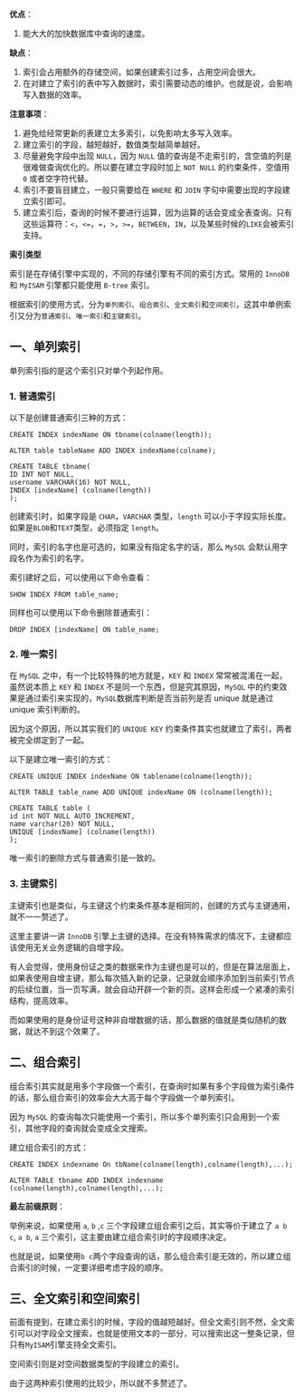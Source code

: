 **优点**：

1. 能大大的加快数据库中查询的速度。

**缺点**：

1. 索引会占用额外的存储空间，如果创建索引过多，占用空间会很大。
2. 在对建立了索引的表中写入数据时，索引需要动态的维护。也就是说，会影响写入数据的效率。

**注意事项**：

1. 避免给经常更新的表建立太多索引，以免影响太多写入效率。
2. 建立索引的字段，越短越好，数值类型越简单越好。
3. 尽量避免字段中出现 `NULL`，因为 `NULL` 值的查询是不走索引的，含空值的列是很难做查询优化的。所以要在建立字段时加上 `NOT NULL` 的约束条件，空值用 `0` 或者空字符代替。
4. 索引不要盲目建立，一般只需要给在 `WHERE` 和 `JOIN` 字句中需要出现的字段建立索引即可。
5. 建立索引后，查询的时候不要进行运算，因为运算的话会变成全表查询。只有这些运算符：`<`，`<=`，`=`，`>`，`>=`，`BETWEEN`，`IN`，以及某些时候的`LIKE`会被索引支持。

**索引类型**

索引是在存储引擎中实现的，不同的存储引擎有不同的索引方式。常用的 `InnoDB` 和 `MyISAM` 引擎都只能使用 `B-tree` 索引。

根据索引的使用方式，分为`单列索引`、`组合索引`、`全文索引`和`空间索引`，这其中单例索引又分为`普通索引`、`唯一索引`和`主键索引`。

## 一、单列索引

单列索引指的是这个索引只对单个列起作用。

### 1. 普通索引

以下是创建普通索引三种的方式：

```mysql
CREATE INDEX indexName ON tbname(colname(length));
```

```mysql
ALTER table tableName ADD INDEX indexName(colname);
```

```mysql
CREATE TABLE tbname(
ID INT NOT NULL,
username VARCHAR(16) NOT NULL,
INDEX [indexName] (colname(length))
);  
```

创建索引时，如果字段是 `CHAR`，`VARCHAR` 类型，`length` 可以小于字段实际长度。如果是`BLOB`和`TEXT`类型，必须指定 `length`。

同时，索引的名字也是可选的，如果没有指定名字的话，那么 `MySQL` 会默认用字段名作为索引的名字。

索引建好之后，可以使用以下命令查看：

```mysql
SHOW INDEX FROM table_name;
```

同样也可以使用以下命令删除普通索引：

```mysql
DROP INDEX [indexName] ON table_name; 
```

### 2. 唯一索引

在 `MySQL` 之中，有一个比较特殊的地方就是，`KEY` 和 `INDEX` 常常被混淆在一起，虽然说本质上 `KEY` 和 `INDEX` 不是同一个东西，但是究其原因，`MySQL` 中的约束效果是通过索引来实现的，`MySQL`数据库判断是否当前列是否 unique 就是通过 unique 索引判断的。

因为这个原因，所以其实我们的 `UNIQUE KEY` 约束条件其实也就建立了索引，两者被完全绑定到了一起。

以下是建立唯一索引的方式：

```mysql
CREATE UNIQUE INDEX indexName ON tablename(colname(length));
```

```mysql
ALTER TABLE table_name ADD UNIQUE indexName ON (colname(length));
```

```mysql
CREATE TABLE table (
id int NOT NULL AUTO_INCREMENT,
name varchar(20) NOT NULL,
UNIQUE [indexName] (colname(length))
);
```

唯一索引的删除方式与普通索引是一致的。

### 3. 主键索引

主键索引也是类似，与主键这个约束条件基本是相同的，创建的方式与主键通用，就不一一赘述了。

这里主要讲一讲 `InnoDB` 引擎上主键的选择。在没有特殊需求的情况下，主键都应该使用无关业务逻辑的自增字段。

有人会觉得，使用身份证之类的数据来作为主键也是可以的，但是在算法层面上，如果表使用自增主键，那么每次插入新的记录，记录就会顺序添加到当前索引节点的后续位置，当一页写满，就会自动开辟一个新的页。这样会形成一个紧凑的索引结构，提高效率。

而如果使用的是身份证号这种非自增数据的话，那么数据的值就是类似随机的数据，就达不到这个效果了。

## 二、组合索引

组合索引其实就是用多个字段做一个索引，在查询时如果有多个字段做为索引条件的话，那么组合索引的效率会大大高于每个字段做一个单列索引。

因为 `MySQL` 的查询每次只能使用一个索引，所以多个单列索引只会用到一个索引，其他字段的查询就会变成全文搜索。

建立组合索引的方式：

```mysql
CREATE INDEX indexname On tbName(colname(length),colname(length),...);
```

```mysql
ALTER TABLE tbname ADD INDEX indexname (colname(length),colname(length),...);
```

**最左前缀原则**：

举例来说，如果使用 `a`, `b` ,`c` 三个字段建立组合索引之后，其实等价于建立了 `a b c`, `a b`, `a` 三个索引，这主要由建立组合索引时的字段顺序决定。

也就是说，如果使用`b c`两个字段查询的话，那么组合索引是无效的，所以建立组合索引的时候，一定要详细考虑字段的顺序。

## 三、全文索引和空间索引

前面有提到，在建立索引的时候，字段的值越短越好。但全文索引则不然，全文索引可以对字段全文搜索，也就是使用文本的一部分，可以搜索出这一整条记录，但只有`MyISAM`引擎支持全文索引。

空间索引则是对空间数据类型的字段建立的索引。

由于这两种索引使用的比较少，所以就不多赘述了。